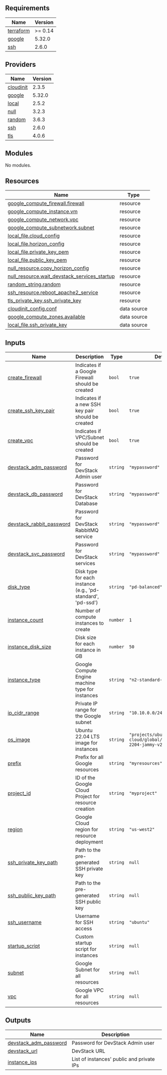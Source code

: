 ## Requirements

| Name | Version |
|------|---------|
| <a name="requirement_terraform"></a> [terraform](#requirement\_terraform) | >= 0.14 |
| <a name="requirement_google"></a> [google](#requirement\_google) | 5.32.0 |
| <a name="requirement_ssh"></a> [ssh](#requirement\_ssh) | 2.6.0 |

## Providers

| Name | Version |
|------|---------|
| <a name="provider_cloudinit"></a> [cloudinit](#provider\_cloudinit) | 2.3.5 |
| <a name="provider_google"></a> [google](#provider\_google) | 5.32.0 |
| <a name="provider_local"></a> [local](#provider\_local) | 2.5.2 |
| <a name="provider_null"></a> [null](#provider\_null) | 3.2.3 |
| <a name="provider_random"></a> [random](#provider\_random) | 3.6.3 |
| <a name="provider_ssh"></a> [ssh](#provider\_ssh) | 2.6.0 |
| <a name="provider_tls"></a> [tls](#provider\_tls) | 4.0.6 |

## Modules

No modules.

## Resources

| Name | Type |
|------|------|
| [google_compute_firewall.firewall](https://registry.terraform.io/providers/hashicorp/google/5.32.0/docs/resources/compute_firewall) | resource |
| [google_compute_instance.vm](https://registry.terraform.io/providers/hashicorp/google/5.32.0/docs/resources/compute_instance) | resource |
| [google_compute_network.vpc](https://registry.terraform.io/providers/hashicorp/google/5.32.0/docs/resources/compute_network) | resource |
| [google_compute_subnetwork.subnet](https://registry.terraform.io/providers/hashicorp/google/5.32.0/docs/resources/compute_subnetwork) | resource |
| [local_file.cloud_config](https://registry.terraform.io/providers/hashicorp/local/latest/docs/resources/file) | resource |
| [local_file.horizon_config](https://registry.terraform.io/providers/hashicorp/local/latest/docs/resources/file) | resource |
| [local_file.private_key_pem](https://registry.terraform.io/providers/hashicorp/local/latest/docs/resources/file) | resource |
| [local_file.public_key_pem](https://registry.terraform.io/providers/hashicorp/local/latest/docs/resources/file) | resource |
| [null_resource.copy_horizon_config](https://registry.terraform.io/providers/hashicorp/null/latest/docs/resources/resource) | resource |
| [null_resource.wait_devstack_services_startup](https://registry.terraform.io/providers/hashicorp/null/latest/docs/resources/resource) | resource |
| [random_string.random](https://registry.terraform.io/providers/hashicorp/random/latest/docs/resources/string) | resource |
| [ssh_resource.reboot_apache2_service](https://registry.terraform.io/providers/loafoe/ssh/2.6.0/docs/resources/resource) | resource |
| [tls_private_key.ssh_private_key](https://registry.terraform.io/providers/hashicorp/tls/latest/docs/resources/private_key) | resource |
| [cloudinit_config.conf](https://registry.terraform.io/providers/hashicorp/cloudinit/latest/docs/data-sources/config) | data source |
| [google_compute_zones.available](https://registry.terraform.io/providers/hashicorp/google/5.32.0/docs/data-sources/compute_zones) | data source |
| [local_file.ssh_private_key](https://registry.terraform.io/providers/hashicorp/local/latest/docs/data-sources/file) | data source |

## Inputs

| Name | Description | Type | Default | Required |
|------|-------------|------|---------|:--------:|
| <a name="input_create_firewall"></a> [create\_firewall](#input\_create\_firewall) | Indicates if a Google Firewall should be created | `bool` | `true` | no |
| <a name="input_create_ssh_key_pair"></a> [create\_ssh\_key\_pair](#input\_create\_ssh\_key\_pair) | Indicates if a new SSH key pair should be created | `bool` | `true` | no |
| <a name="input_create_vpc"></a> [create\_vpc](#input\_create\_vpc) | Indicates if VPC/Subnet should be created | `bool` | `true` | no |
| <a name="input_devstack_adm_password"></a> [devstack\_adm\_password](#input\_devstack\_adm\_password) | Password for DevStack Admin user | `string` | `"mypassword"` | no |
| <a name="input_devstack_db_password"></a> [devstack\_db\_password](#input\_devstack\_db\_password) | Password for DevStack Database | `string` | `"mypassword"` | no |
| <a name="input_devstack_rabbit_password"></a> [devstack\_rabbit\_password](#input\_devstack\_rabbit\_password) | Password for DevStack RabbitMQ service | `string` | `"mypassword"` | no |
| <a name="input_devstack_svc_password"></a> [devstack\_svc\_password](#input\_devstack\_svc\_password) | Password for DevStack services | `string` | `"mypassword"` | no |
| <a name="input_disk_type"></a> [disk\_type](#input\_disk\_type) | Disk type for each instance (e.g., 'pd-standard', 'pd-ssd') | `string` | `"pd-balanced"` | no |
| <a name="input_instance_count"></a> [instance\_count](#input\_instance\_count) | Number of compute instances to create | `number` | `1` | no |
| <a name="input_instance_disk_size"></a> [instance\_disk\_size](#input\_instance\_disk\_size) | Disk size for each instance in GB | `number` | `50` | no |
| <a name="input_instance_type"></a> [instance\_type](#input\_instance\_type) | Google Compute Engine machine type for instances | `string` | `"n2-standard-2"` | no |
| <a name="input_ip_cidr_range"></a> [ip\_cidr\_range](#input\_ip\_cidr\_range) | Private IP range for the Google subnet | `string` | `"10.10.0.0/24"` | no |
| <a name="input_os_image"></a> [os\_image](#input\_os\_image) | Ubuntu 22.04 LTS image for instances | `string` | `"projects/ubuntu-os-cloud/global/images/ubuntu-2204-jammy-v20230908"` | no |
| <a name="input_prefix"></a> [prefix](#input\_prefix) | Prefix for all Google resources | `string` | `"myresources"` | no |
| <a name="input_project_id"></a> [project\_id](#input\_project\_id) | ID of the Google Cloud Project for resource creation | `string` | `"myproject"` | no |
| <a name="input_region"></a> [region](#input\_region) | Google Cloud region for resource deployment | `string` | `"us-west2"` | no |
| <a name="input_ssh_private_key_path"></a> [ssh\_private\_key\_path](#input\_ssh\_private\_key\_path) | Path to the pre-generated SSH private key | `string` | `null` | no |
| <a name="input_ssh_public_key_path"></a> [ssh\_public\_key\_path](#input\_ssh\_public\_key\_path) | Path to the pre-generated SSH public key | `string` | `null` | no |
| <a name="input_ssh_username"></a> [ssh\_username](#input\_ssh\_username) | Username for SSH access | `string` | `"ubuntu"` | no |
| <a name="input_startup_script"></a> [startup\_script](#input\_startup\_script) | Custom startup script for instances | `string` | `null` | no |
| <a name="input_subnet"></a> [subnet](#input\_subnet) | Google Subnet for all resources | `string` | `null` | no |
| <a name="input_vpc"></a> [vpc](#input\_vpc) | Google VPC for all resources | `string` | `null` | no |

## Outputs

| Name | Description |
|------|-------------|
| <a name="output_devstack_adm_password"></a> [devstack\_adm\_password](#output\_devstack\_adm\_password) | Password for DevStack Admin user |
| <a name="output_devstack_url"></a> [devstack\_url](#output\_devstack\_url) | DevStack URL |
| <a name="output_instance_ips"></a> [instance\_ips](#output\_instance\_ips) | List of instances' public and private IPs |
